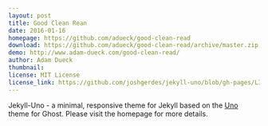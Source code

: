 ```yaml
---
layout: post
title: Good Clean Rean
date: 2016-01-16 
homepage: https://github.com/adueck/good-clean-read
download: https://github.com/adueck/good-clean-read/archive/master.zip
demo: http://www.adam-dueck.com/good-clean-read/
author: Adam Dueck
thumbnail: 
license: MIT License
license_link: https://github.com/joshgerdes/jekyll-uno/blob/gh-pages/LICENSE
---
```


Jekyll-Uno - a minimal, responsive theme for Jekyll based on the [Uno](https://github.com/daleanthony/Uno) theme for Ghost. Please visit the homepage for more details.
